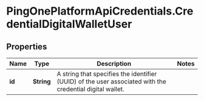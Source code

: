 # PingOnePlatformApiCredentials.CredentialDigitalWalletUser

## Properties

Name | Type | Description | Notes
------------ | ------------- | ------------- | -------------
**id** | **String** | A string that specifies the identifier (UUID) of the user associated with the credential digital wallet. | 


